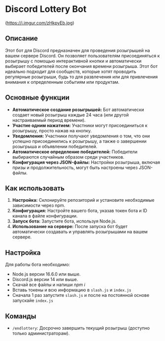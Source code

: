 # Discord Lottery Bot
(https://i.imgur.com/zHkpyEb.jpg)
## Описание
Этот бот для Discord предназначен для проведения розыгрышей на вашем сервере Discord. Он позволяет пользователям присоединяться к розыгрышу с помощью интерактивной кнопки и автоматически выбирает победителей после окончания времени розыгрыша. Этот бот идеально подходит для сообществ, которые хотят проводить регулярные розыгрыши, будь то для развлечения или для привлечения внимания к определенным событиям или продуктам.

## Основные функции
- **Автоматическое создание розыгрышей:** Бот автоматически создает новый розыгрыш каждые 24 часа (или другой настраиваемый период времени).
- **Участие одним нажатием:** Участники могут присоединиться к розыгрышу, просто нажав на кнопку.
- **Уведомления:** Участники получают уведомления о том, что они успешно присоединились к розыгрышу, а также о завершении розыгрыша и объявлении победителей.
- **Автоматическое определение победителей:** Победители выбираются случайным образом среди участников.
- **Конфигурация через JSON-файлы:** Настройки розыгрыша, включая призы и продолжительность, могут быть настроены через JSON-файлы.

## Как использовать
1. **Настройка:** Склонируйте репозиторий и установите необходимые зависимости через npm.
2. **Конфигурация:** Настройте вашего бота, указав токен бота и ID канала в файле конфигурации.
3. **Запуск бота:** Запустите бота, используя Node.js.
4. **Использование на сервере:** После запуска бот будет автоматически создавать и управлять розыгрышами на вашем сервере.

## Настройка
Для работы бота необходимо:
- Node.js версии 16.6.0 или выше.
- Discord.js версии 14 или выше.
- Скачай все файлы и напиши *npm i*
- Вставь токены и всю информацию в `slash.js` и `index.js`
- Сначала 1 раз запустите `slash.js` и после на постоянной основе запускайе `index.js`

## Команды
- `/endlottery`: Досрочно завершить текущий розыгрыш (доступно только администраторам).
